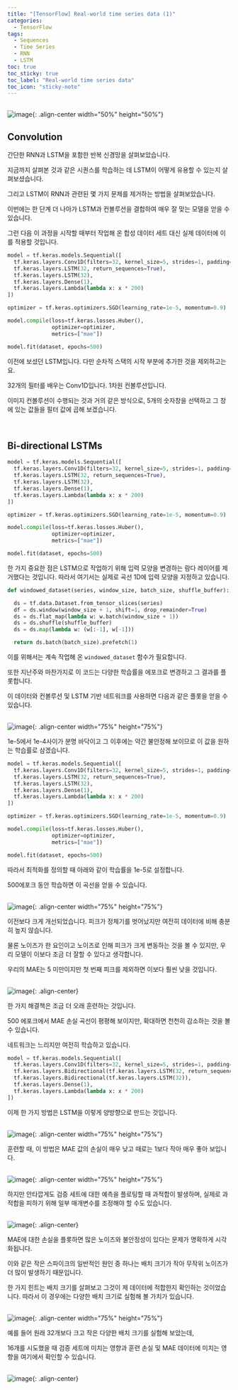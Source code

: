 ```yaml
---
title: "[TensorFlow] Real-world time series data (1)"
categories:
  - TensorFlow
tags:
  - Sequences
  - Time Series
  - RNN
  - LSTM
toc: true
toc_sticky: true
toc_label: "Real-world time series data"
toc_icon: "sticky-note"
---
```


<br>![image](https://github.com/leechanwoo-kor/leechanwoo-kor.github.io/assets/55765292/141bbde2-afa6-4d8c-ac8a-50c7d70e8757){: .align-center width="50%" height="50%"}<br>

## Convolution

간단한 RNN과 LSTM을 포함한 반복 신경망을 살펴보았습니다.

지금까지 살펴본 것과 같은 시퀀스를 학습하는 데 LSTM이 어떻게 유용할 수 있는지 살펴보셨습니다.

그리고 LSTM이 RNN과 관련된 몇 가지 문제를 제거하는 방법을 살펴보았습니다.

이번에는 한 단계 더 나아가 LSTM과 컨볼루션을 결합하여 매우 잘 맞는 모델을 얻을 수 있습니다.

그런 다음 이 과정을 시작할 때부터 작업해 온 합성 데이터 세트 대신 실제 데이터에 이를 적용할 것입니다.

```python
model = tf.keras.models.Sequential([
  tf.keras.layers.Conv1D(filters=32, kernel_size=5, strides=1, padding="causal", activation="relu", input_shape=[None, 1]),
  tf.keras.layers.LSTM(32, return_sequences=True),
  tf.keras.layers.LSTM(32),
  tf.keras.layers.Dense(1),
  tf.keras.layers.Lambda(lambda x: x * 200)
])

optimizer = tf.keras.optimizers.SGD(learning_rate=1e-5, momentum=0.9)

model.compile(loss=tf.keras.losses.Huber(),
              optimizer=optimizer,
              metrics=["mae"])

model.fit(dataset, epochs=500)
```

이전에 보셨던 LSTM입니다. 다만 순차적 스택의 시작 부분에 추가한 것을 제외하고는요.

32개의 필터를 배우는 Conv1D입니다. 1차원 컨볼루션입니다.

이미지 컨볼루션이 수행되는 것과 거의 같은 방식으로, 5개의 숫자창을 선택하고 그 창에 있는 값들을 필터 값에 곱해 보겠습니다.

<br>

## Bi-directional LSTMs

```python
model = tf.keras.models.Sequential([
  tf.keras.layers.Conv1D(filters=32, kernel_size=5, strides=1, padding="causal", activation="relu", input_shape=[None, 1]),
  tf.keras.layers.LSTM(32, return_sequences=True),
  tf.keras.layers.LSTM(32),
  tf.keras.layers.Dense(1),
  tf.keras.layers.Lambda(lambda x: x * 200)
])

optimizer = tf.keras.optimizers.SGD(learning_rate=1e-5, momentum=0.9)

model.compile(loss=tf.keras.losses.Huber(),
              optimizer=optimizer,
              metrics=["mae"])

model.fit(dataset, epochs=500)
```

한 가지 중요한 점은 LSTM으로 작업하기 위해 입력 모양을 변경하는 람다 레이어를 제거했다는 것입니다. 따라서 여기서는 실제로 곡선 1D에 입력 모양을 지정하고 있습니다.

```python
def windowed_dataset(series, window_size, batch_size, shuffle_buffer):

  ds = tf.data.Dataset.from_tensor_slices(series)
  df = ds.window(window_size + 1, shift=1, drop_remainder=True)
  ds = ds.flat_map(lambda w: w.batch(window_size + 1))
  ds = ds.shuffle(shuffle_buffer)
  ds = ds.map(lambda w: (w[:-1], w[-1]))

  return ds.batch(batch_size).prefetch(1)
```

이를 위해서는 계속 작업해 온 `windowed_dataset` 함수가 필요합니다.

또한 지난주와 마찬가지로 이 코드는 다양한 학습률을 에포크로 변경하고 그 결과를 플롯합니다.

이 데이터와 컨볼루션 및 LSTM 기반 네트워크를 사용하면 다음과 같은 플롯을 얻을 수 있습니다.

<br>![image](https://github.com/leechanwoo-kor/leechanwoo-kor.github.io/assets/55765292/a6d945ae-66fe-447c-904b-41e1af2fda17){: .align-center width="75%" height="75%"}<br>

1e-5에서 1e-4사이가 분명 바닥이고 그 이후에는 약간 불안정해 보이므로 이 값을 원하는 학습률로 삼겠습니다.

```python
model = tf.keras.models.Sequential([
  tf.keras.layers.Conv1D(filters=32, kernel_size=5, strides=1, padding="causal", activation="relu", input_shape=[None, 1]),
  tf.keras.layers.LSTM(32, return_sequences=True),
  tf.keras.layers.LSTM(32),
  tf.keras.layers.Dense(1),
  tf.keras.layers.Lambda(lambda x: x * 200)
])

optimizer = tf.keras.optimizers.SGD(learning_rate=1e-5, momentum=0.9)

model.compile(loss=tf.keras.losses.Huber(),
              optimizer=optimizer,
              metrics=["mae"])

model.fit(dataset, epochs=500)
```

따라서 최적화를 정의할 때 아래와 같이 학습률을 1e-5로 설정합니다.

500에포크 동안 학습하면 이 곡선을 얻을 수 있습니다.

<br>![image](https://github.com/leechanwoo-kor/leechanwoo-kor.github.io/assets/55765292/cc1ec26d-1f9b-4aa8-94c5-3e740b4a6dc1){: .align-center width="75%" height="75%"}<br>

이전보다 크게 개선되었습니다. 피크가 정체기를 벗어났지만 여전히 데이터에 비해 충분히 높지 않습니다.

물론 노이즈가 한 요인이고 노이즈로 인해 피크가 크게 변동하는 것을 볼 수 있지만, 우리 모델이 이보다 조금 더 잘할 수 있다고 생각합니다.

우리의 MAE는 5 미만이지만 첫 번째 피크를 제외하면 이보다 훨씬 낮을 것입니다.

<br>![image](https://github.com/leechanwoo-kor/leechanwoo-kor.github.io/assets/55765292/0912b159-5c78-4199-ac32-c6fa3d2a3164){: .align-center}<br>

한 가지 해결책은 조금 더 오래 훈련하는 것입니다.

500 에포크에서 MAE 손실 곡선이 평평해 보이지만, 확대하면 천천히 감소하는 것을 볼 수 있습니다.

네트워크는 느리지만 여전히 학습하고 있습니다.

```python
model = tf.keras.models.Sequential([
  tf.keras.layers.Conv1D(filters=32, kernel_size=5, strides=1, padding="causal", activation="relu", input_shape=[None, 1]),
  tf.keras.layers.Bidirectional(tf.keras.layers.LSTM(32, return_sequences=True)),
  tf.keras.layers.Bidirectional(tf.keras.layers.LSTM(32)),
  tf.keras.layers.Dense(1),
  tf.keras.layers.Lambda(lambda x: x * 200)
])
```

이제 한 가지 방법은 LSTM을 이렇게 양방향으로 만드는 것입니다.

<br>![image](https://github.com/leechanwoo-kor/leechanwoo-kor.github.io/assets/55765292/b8aedaae-bd70-4f30-9ff1-833c3aa1e1da){: .align-center width="75%" height="75%"}<br>

훈련할 때, 이 방법은 MAE 값의 손실이 매우 낮고 때로는 1보다 작아 매우 좋아 보입니다.

<br>![image](https://github.com/leechanwoo-kor/leechanwoo-kor.github.io/assets/55765292/0de9c5b0-62bf-4521-b274-c2670aeacab9){: .align-center width="75%" height="75%"}<br>

하지만 안타깝게도 검증 세트에 대한 예측을 플로팅할 때 과적합이 발생하며, 실제로 과적합을 피하기 위해 일부 매개변수를 조정해야 할 수도 있습니다.

<br>![image](https://github.com/leechanwoo-kor/leechanwoo-kor.github.io/assets/55765292/2b2d03b8-c9df-4d14-bdeb-5d28daec5b83){: .align-center}<br>

MAE에 대한 손실을 플롯하면 많은 노이즈와 불안정성이 있다는 문제가 명확하게 시각화됩니다.

이와 같은 작은 스파이크의 일반적인 원인 중 하나는 배치 크기가 작아 무작위 노이즈가 더 많이 발생하기 때문입니다.

한 가지 힌트는 배치 크기를 살펴보고 그것이 제 데이터에 적합한지 확인하는 것이었습니다. 따라서 이 경우에는 다양한 배치 크기로 실험해 볼 가치가 있습니다.

<br>![image](https://github.com/leechanwoo-kor/leechanwoo-kor.github.io/assets/55765292/f5f655d8-2c56-4dac-955e-a5cf3c42df87){: .align-center width="75%" height="75%"}<br>

예를 들어 원래 32개보다 크고 작은 다양한 배치 크기를 실험해 보았는데,

16개를 시도했을 때 검증 세트에 미치는 영향과 훈련 손실 및 MAE 데이터에 미치는 영향을 여기에서 확인할 수 있습니다.

<br>![image](https://github.com/leechanwoo-kor/leechanwoo-kor.github.io/assets/55765292/ff0cf9fe-3c1f-4a87-9f3b-67cad0a5b079){: .align-center}<br>